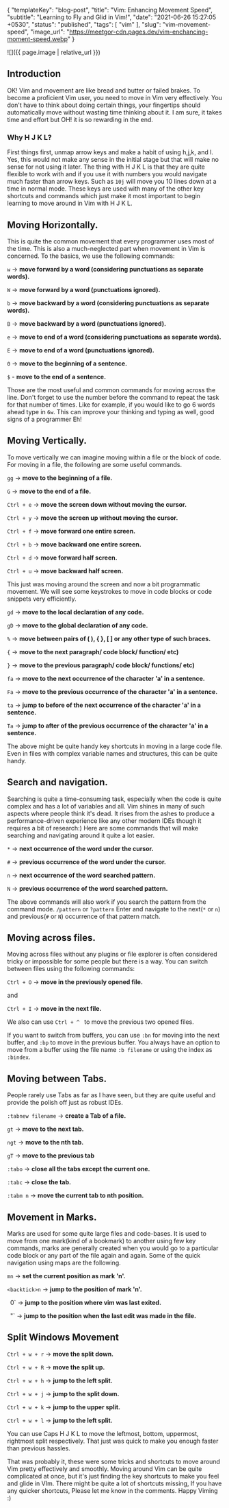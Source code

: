 {
  "templateKey": "blog-post",
  "title": "Vim: Enhancing Movement Speed",
  "subtitle": "Learning to Fly and Glid in Vim!",
  "date": "2021-06-26 15:27:05 +0530",
  "status": "published",
  "tags": [
    "vim"
  ],
  "slug": "vim-movement-speed",
  "image_url": "https://meetgor-cdn.pages.dev/vim-enchancing-moment-speed.webp"
}


![]({{ page.image | relative_url }})
## Introduction
OK! Vim and movement are like bread and butter or failed brakes. To become a proficient Vim user, you need to move in Vim very effectively. You don't have to think about doing certain things, your fingertips should automatically move without wasting time thinking about it. I am sure, it takes time and effort but OH! it is so rewarding in the end.  

### Why H J K L?
First things first, unmap arrow keys and make a habit of using h,j,k, and l. Yes, this would not make any sense in the initial stage but that will make no sense for not using it later. 
The thing with H J K L is that they are quite flexible to work with and if you use it with numbers you would navigate much faster than arrow keys. Such as `10j` will move you 10 lines down at a time in normal mode. These keys are used with many of the other key shortcuts and commands which just make it most important to begin learning to move around in Vim with H J K L. 

## Moving Horizontally.
This is quite the common movement that every programmer uses most of the time. This is also a much-neglected part when movement in Vim is concerned. To the basics, we use the following commands: 

 `w`   ->  **move forward by a word (considering punctuations as separate words).**

 `W`   ->  **move forward by a word (punctuations ignored).**

`b`  ->  **move backward by a word (considering punctuations as separate words).**

`B`  ->  **move backward by a word (punctuations ignored).**

`e`  ->  **move to end of a word (considering punctuations as separate words).**

`E`  ->  **move to end of a word (punctuations ignored).**

`0`  ->  **move to the beginning of a sentence.**

`$`  -   **move to the end of a sentence.**

Those are the most useful and common commands for moving across the line. Don't forget to use the number before the command to repeat the task for that number of times. Like for example, if you would like to go 6 words ahead type in `6w`. This can improve your thinking and typing as well, good signs of a programmer Eh!
 

## Moving Vertically.

To move vertically we can imagine moving within a file or the block of code. For moving in a file, the following are some useful commands.

`gg`  -> **move to the beginning of a file.**

`G`  ->  **move to the end of a file.**

`Ctrl + e`  ->  **move the screen down without moving the cursor.**

`Ctrl + y`  -> **move the screen up without moving the cursor.**

`Ctrl + f`  -> **move forward one entire screen.**

`Ctrl + b`  -> **move backward one entire screen.**

`Ctrl + d`  -> **move forward half screen.**

`Ctrl + u`  -> **move backward half screen.**

This just was moving around the screen and now a bit programmatic movement. We will see some keystrokes to move in code blocks or code snippets very efficiently.

`gd`  -> **move to the local declaration of any code.**

`gD`  -> **move to the global declaration of any code.**

`%`  -> **move between pairs of ( ), { }, [ ] or any other type of such braces.**

`{`  -> **move to the next paragraph/ code block/ function/ etc)**

`}`  -> **move to the previous paragraph/ code block/ functions/ etc)**

`fa`  -> **move to the next occurrence of the character 'a' in a sentence.**

`Fa`  -> **move to the previous occurrence of the character 'a' in a sentence.**

`ta`  -> **jump to before of the next occurrence of the character 'a' in a sentence.**  

`Ta`  -> **jump to after of the previous occurrence of the character 'a' in a sentence.**

The above might be quite handy key shortcuts in moving in a large code file. Even in files with complex variable names and structures, this can be quite handy. 

## Search and navigation.
Searching is quite a time-consuming task, especially when the code is quite complex and has a lot of variables and all. Vim shines in many of such aspects where people think it's dead. It rises from the ashes to produce a performance-driven experience like any other modern IDEs though it requires a bit of research:) Here are some commands that will make searching and navigating around it quite a lot easier.

`*` -> **next occurrence of the word under the cursor.**

`#` -> **previous occurrence of the word under the cursor.**

`n`  -> **next occurrence of the word searched pattern.**

`N`  -> **previous occurrence of the word searched pattern.**


The above commands will also work if you search the pattern from the command mode.
`/pattern`  or `?pattern` Enter and navigate to the next(`*` or `n`) and previous(`#` or `N`) occurrence of that pattern match.


## Moving across files.

Moving across files without any plugins or file explorer is often considered tricky or impossible for some people but there is a way. You can switch between files using the following commands:

`Ctrl + O`  ->   **move in the previously opened file.**

and 

`Ctrl + I`  ->  **move in the next file.**

We also can use `Ctrl + ^ ` to move the previous two opened files.


If you want to switch from buffers, you can use `:bn` for moving into the next buffer, and `:bp` to move in the previous buffer. You always have an option to move from a buffer using the file name `:b filename` or using the index as `:bindex`.


## Moving between Tabs.

People rarely use Tabs as far as I have seen, but they are quite useful and provide the polish off just as robust IDEs. 

`:tabnew filename`  ->  **create a Tab of a file.**

`gt`  -> **move to the next tab.**

`ngt`  -> **move to the nth tab.**

`gT`  -> **move to the previous tab**

`:tabo`  -> **close all the tabs except the current one.**

`:tabc`  -> **close the tab.**

`:tabm n`  -> **move the current tab to nth position.**


## Movement in Marks.

Marks are used for some quite large files and code-bases. It is used to move from one mark(kind of a bookmark) to another using few key commands, marks are generally created when you would go to a particular code block or any part of the file again and again. Some of the quick navigation using maps are the following.

`mn`  ->  **set the current position as mark 'n'.**

`<backtick>n`  ->  **jump to the position of mark 'n'.**

` `0`  -> **jump to the position where vim was last exited.**

` `"`  ->  **jump to the position when the last edit was made in the file.**


## Split Windows Movement

`Ctrl + w + r`  -> **move the split down.**

`Ctrl + w + R`  -> **move the split up.**

`Ctrl + w + h`  ->  **jump to the left split.**

`Ctrl + w + j`  ->  **jump to the split down.**

`Ctrl + w + k`  -> **jump to the upper split.**

`Ctrl + w + l`  ->  **jump to the left split.**

You can use Caps H J K L to move the leftmost, bottom, uppermost, rightmost split respectively. 
That just was quick to make you enough faster than previous hassles.


That was probably it, these were some tricks and shortcuts to move around Vim pretty effectively and smoothly. Moving around Vim can be quite complicated at once, but it's just finding the key shortcuts to make you feel and glide in VIm. There might be quite a lot of shortcuts missing, If you have any quicker shortcuts, Please let me know in the comments.  Happy Viming :)
